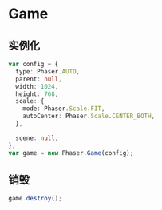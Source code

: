 # Game

## 实例化

```typescript
var config = {
  type: Phaser.AUTO,
  parent: null,
  width: 1024,
  height: 768,
  scale: {
    mode: Phaser.Scale.FIT,
    autoCenter: Phaser.Scale.CENTER_BOTH,
  },

  scene: null,
};
var game = new Phaser.Game(config);
```

## 销毁

```typescript
game.destroy();
```
